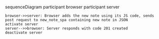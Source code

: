 sequenceDiagram
    participant browser
    participant server
    
    browser->>server: Browser adds the new note using its JS code, sends post request to new_note_spa containing new note in JSON
    activate server
    server-->>browser: Server responds with code 201 created
    deactivate server
